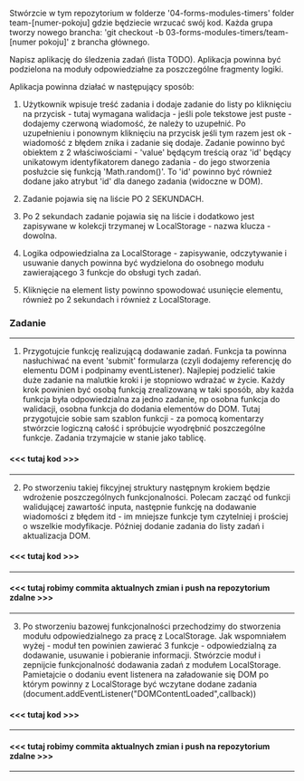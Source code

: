 Stwórzcie w tym repozytorium w folderze '04-forms-modules-timers' folder team-[numer-pokoju] gdzie będziecie wrzucać swój kod. Każda grupa tworzy nowego brancha: 'git checkout -b 03-forms-modules-timers/team-[numer pokoju]' z brancha głównego.

Napisz aplikację do śledzenia zadań (lista TODO). Aplikacja powinna być podzielona na moduły odpowiedziałne za poszczególne fragmenty logiki.

Aplikacja powinna działać w następujący sposób:

1. Użytkownik wpisuje treść zadania i dodaje zadanie do listy po kliknięciu na przycisk - tutaj wymagana walidacja - jeśli pole tekstowe jest puste - dodajemy czerwoną wiadomość, że należy to uzupełnić. Po uzupełnieniu i ponownym kliknięciu na przycisk jeśli tym razem jest ok - wiadomość z błędem znika i zadanie się dodaje. Zadanie powinno być obiektem z 2 właściwościami - 'value' będącym treścią oraz 'id' będący unikatowym identyfikatorem danego zadania - do jego stworzenia posłużcie się funkcją 'Math.random()'. To 'id' powinno być również dodane jako atrybut 'id' dla danego zadania (widoczne w DOM).

2. Zadanie pojawia się na liście PO 2 SEKUNDACH.

3. Po 2 sekundach zadanie pojawia się na liście i dodatkowo jest zapisywane w kolekcji trzymanej w LocalStorage - nazwa klucza - dowolna.

4. Logika odpowiedzialna za LocalStorage - zapisywanie, odczytywanie i usuwanie danych powinna być wydzielona do osobnego modułu zawierającego 3 funkcje do obsługi tych zadań.

5. Kliknięcie na element listy powinno spowodować usunięcie elementu, również po 2 sekundach i również z LocalStorage.

### Zadanie

---

1. Przygotujcie funkcję realizującą dodawanie zadań. Funkcja ta powinna nasłuchiwać na event 'submit' formularza (czyli dodajemy referencję do elementu DOM i podpinamy eventListener).
   Najlepiej podzielić takie duże zadanie na malutkie kroki i je stopniowo wdrażać w życie. Każdy krok powinien być osobą funkcją zrealizowaną w taki sposób, aby każda funkcja była odpowiedzialna za jedno zadanie, np osobna funkcja do walidacji, osobna funkcja do dodania elementów do DOM.
   Tutaj przygotujcie sobie sam szablon funkcji - za pomocą komentarzy stwórzcie logiczną całość i spróbujcie wyodrębnić poszczególne funkcje. Zadania trzymajcie w stanie jako tablicę.

#### <<< tutaj kod >>>

---

2. Po stworzeniu takiej fikcyjnej struktury następnym krokiem będzie wdrożenie poszczególnych funkcjonalności. Polecam zacząć od funkcji walidującej zawartość inputa, następnie funkcję na dodawanie wiadomości z błędem itd - im mniejsze funkcje tym czytelniej i prościej o wszelkie modyfikacje. Później dodanie zadania do listy zadań i aktualizacja DOM.

#### <<< tutaj kod >>>

---

#### <<< tutaj robimy commita aktualnych zmian i push na repozytorium zdalne >>>

---

3. Po stworzeniu bazowej funkcjonalności przechodzimy do stworzenia modułu odpowiedzialnego za pracę z LocalStorage. Jak wspomniałem wyżej - moduł ten powinien zawierać 3 funkcje - odpowiedzialną za dodawanie, usuwanie i pobieranie informacji. Stwórzcie moduł i zepnijcie funkcjonalność dodawania zadań z modułem LocalStorage. Pamietajcie o dodaniu event listenera na załadowanie się DOM po którym powinny z LocalStorage być wczytane dodane zadania (document.addEventListener("DOMContentLoaded",callback))

#### <<< tutaj kod >>>

---

#### <<< tutaj robimy commita aktualnych zmian i push na repozytorium zdalne >>>

---
